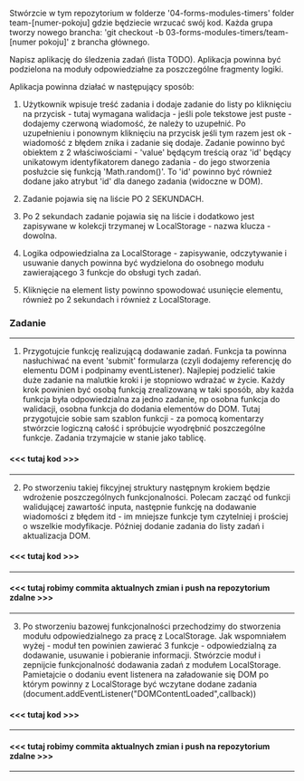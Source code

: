 Stwórzcie w tym repozytorium w folderze '04-forms-modules-timers' folder team-[numer-pokoju] gdzie będziecie wrzucać swój kod. Każda grupa tworzy nowego brancha: 'git checkout -b 03-forms-modules-timers/team-[numer pokoju]' z brancha głównego.

Napisz aplikację do śledzenia zadań (lista TODO). Aplikacja powinna być podzielona na moduły odpowiedziałne za poszczególne fragmenty logiki.

Aplikacja powinna działać w następujący sposób:

1. Użytkownik wpisuje treść zadania i dodaje zadanie do listy po kliknięciu na przycisk - tutaj wymagana walidacja - jeśli pole tekstowe jest puste - dodajemy czerwoną wiadomość, że należy to uzupełnić. Po uzupełnieniu i ponownym kliknięciu na przycisk jeśli tym razem jest ok - wiadomość z błędem znika i zadanie się dodaje. Zadanie powinno być obiektem z 2 właściwościami - 'value' będącym treścią oraz 'id' będący unikatowym identyfikatorem danego zadania - do jego stworzenia posłużcie się funkcją 'Math.random()'. To 'id' powinno być również dodane jako atrybut 'id' dla danego zadania (widoczne w DOM).

2. Zadanie pojawia się na liście PO 2 SEKUNDACH.

3. Po 2 sekundach zadanie pojawia się na liście i dodatkowo jest zapisywane w kolekcji trzymanej w LocalStorage - nazwa klucza - dowolna.

4. Logika odpowiedzialna za LocalStorage - zapisywanie, odczytywanie i usuwanie danych powinna być wydzielona do osobnego modułu zawierającego 3 funkcje do obsługi tych zadań.

5. Kliknięcie na element listy powinno spowodować usunięcie elementu, również po 2 sekundach i również z LocalStorage.

### Zadanie

---

1. Przygotujcie funkcję realizującą dodawanie zadań. Funkcja ta powinna nasłuchiwać na event 'submit' formularza (czyli dodajemy referencję do elementu DOM i podpinamy eventListener).
   Najlepiej podzielić takie duże zadanie na malutkie kroki i je stopniowo wdrażać w życie. Każdy krok powinien być osobą funkcją zrealizowaną w taki sposób, aby każda funkcja była odpowiedzialna za jedno zadanie, np osobna funkcja do walidacji, osobna funkcja do dodania elementów do DOM.
   Tutaj przygotujcie sobie sam szablon funkcji - za pomocą komentarzy stwórzcie logiczną całość i spróbujcie wyodrębnić poszczególne funkcje. Zadania trzymajcie w stanie jako tablicę.

#### <<< tutaj kod >>>

---

2. Po stworzeniu takiej fikcyjnej struktury następnym krokiem będzie wdrożenie poszczególnych funkcjonalności. Polecam zacząć od funkcji walidującej zawartość inputa, następnie funkcję na dodawanie wiadomości z błędem itd - im mniejsze funkcje tym czytelniej i prościej o wszelkie modyfikacje. Później dodanie zadania do listy zadań i aktualizacja DOM.

#### <<< tutaj kod >>>

---

#### <<< tutaj robimy commita aktualnych zmian i push na repozytorium zdalne >>>

---

3. Po stworzeniu bazowej funkcjonalności przechodzimy do stworzenia modułu odpowiedzialnego za pracę z LocalStorage. Jak wspomniałem wyżej - moduł ten powinien zawierać 3 funkcje - odpowiedzialną za dodawanie, usuwanie i pobieranie informacji. Stwórzcie moduł i zepnijcie funkcjonalność dodawania zadań z modułem LocalStorage. Pamietajcie o dodaniu event listenera na załadowanie się DOM po którym powinny z LocalStorage być wczytane dodane zadania (document.addEventListener("DOMContentLoaded",callback))

#### <<< tutaj kod >>>

---

#### <<< tutaj robimy commita aktualnych zmian i push na repozytorium zdalne >>>

---
